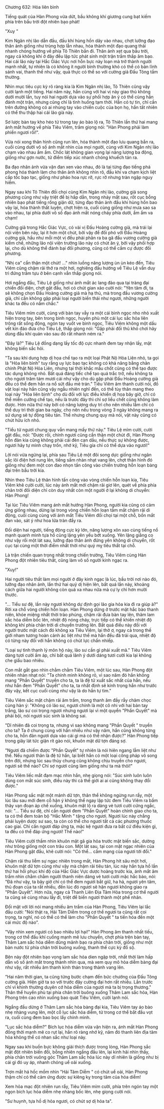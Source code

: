 




Chương 632: Hỏa liên bình


Tiếng quát của Hàn Phong vừa dứt, bầu không khí giương cung bạt kiếm phía trên bầu trời đột nhiên bạo phát!

"Xuy "

Kim Ngân nhị lão dẫn đầu, đấu khí hùng hồn dây vào nhau, chợt lưỡng đạo thân ảnh giống như trùng hợp lẫn nhau, hóa thành một đạo quang thải nhanh chóng hướng về phía Tô Thiên bắn đi. Thân ảnh xẹt qua bầu trời, ngay cả không khí ở đây đều lập tức phát sinh một trận trầm thấp âm bạo. Hai cái lão này tại Hắc Giác Vực nơi hỗn bực này loạn mà trở thành người mạnh nhất, tự nhiên là có không ít người bình thường khó có thể có bản lĩnh sánh vai, thanh thế như vậy, quả thực có thể so với cường giả Đấu Tông tầm thường.

Nhìn mục tiêu cực kỳ rõ ràng kia là Kim Ngân nhị lão, Tô Thiên cũng vậy cười lạnh một tiếng. Hai năm này, hắn cùng với hai vị này giao thủ không dưới mười lần, tuy nói hai người dựa vào sự phối hợp ăn ý có thể cùng hắn đánh một trận, nhưng cũng chỉ là tình huống tạm thời. Hắn có tự tin, chỉ cần trên đường không có ai nhúng tay vào chiến cuộc của bọn họ, hắn tất nhiên có thể thu thập hai cái lão già này.

Sơ lược bàn tay kho héo từ trong tay áo bào lộ ra, Tô Thiên lần thứ hai mang ánh mắt hướng về phía Tiêu Viêm, trầm giọng nói: "Hàn Phong phải làm phiền ngươi rồi!".

Vừa nói xong thân hình cũng run lên, hóa thành một đạo lưu quang bắn ra, cuối cùng dưới vô số ánh mắt nhìn của mọi người, cùng với Kim Ngân nhị lão chạm vào nhau ầm ầm. Chốc lát không gian vọng lại năng lượng ba động, giống như gợn nước, từ điểm tiếp xúc nhanh chóng khuếch tán ra.

Ba đạo nhân ảnh vừa vặn đan xen vào nhau, đó là tại từng đạo tiếng phá phong hóa thành làm cho thân ảnh không nhìn rõ, đấu khí va chạm kịch liệt cấp tốc bạo tạc, giống như pháo hoa rực rỡ, rực rỡ nhưng tràn ngập nguy hiểm.

Ngay sau khi Tô Thiên đối chọi cùng Kim Ngân nhị lão, cường giả song phương cũng như vậy triệt để bị hấp dẫn, trong nháy mắt sau, rốt cục bỗng nhiên bạo phát tiếng rống giận dữ, từng đạo thân ảnh đấu khí hùng hồn bao vây lại, hóa thành thất luyện, chợt hiện ra, cuối cùng giống như mưa sao sa vào nhau, tại phía dưới vô số đạo ánh mắt nóng cháy phía dưới, ầm ầm va chạm!

Cường giả trong Hắc Giác Vực, có vài vị Đấu Hoàng cường giả, mà trái lại nội viện bên này, lại ít hơn một chút, bởi vậy để đối phó với Đấu Hoàng cường giả, hầu như mỗi một vị đều phải phân ra ba gã đấu vương cường giả kiềm chế, những lão nội viện trưởng lão này có chút ăn ý, bởi vậy phối hợp lại, cho dù không thể đánh bại đối phương, cũng có thể cầm cự được đối phương.

"Nhị ca" cẩn thận một chút! …" nhìn luồng năng lượng ùn ùn kéo đến, Tiêu Viêm cũng chậm rãi thở ra một hơi, nghiêng đầu hướng về Tiêu Lệ vẫn duy trì đứng trầm tựu ở bên cạnh vẫn thấp giọng nói.

Hơi ngẩng đầu, Tiêu Lệ giống như ánh mắt ác lang đảo qua tại tràng đại chiến đối diện, chợt gật đầu, hơi có chút gian xảo cười nói: "Yên tâm đi, ta sẽ không chọn Đấu Hoàng cường giả mà hạ thủ, mà trong đấu vương cường giả, chỉ cần không gặp phải loại người biến thái như ngươi, những người khác ta đều có nắm chắc."

Tiêu Viêm mỉm cười, cùng với bàn tay vẫy ra một cái bình ngọc nho nhỏ xuất hiện trong tay, bên trong bình ngọc, huyền phù một cái lục sắc hỏa liên trông rất sống động, ngón tay vuốt ve bình ngọc, Tiêu Viêm không một dấu vết kín đáo đưa cho Tiêu Lệ, thấp giọng nói: "Gặp phải đối thủ khó chơi hãy dùng đấu khí quán vào sau đó rất nhanh ném ra."

"Đây là?" Tiêu Lệ đồng dạng lấy tốc độ cực nhanh đem tay nhận lấy, mặt không biến sắc hỏi.

"Ta sau khi dung hợp dị họa chế tạo ra một loại Phật Nộ Hỏa Liên nhỏ, ta gọi là "Hỏa liên bình" tuy rằng uy lực bạo tạc không có khả năng bằng chân chính Phật Nộ Hỏa Liên, nhưng tại thời khắc mấu chốt cũng có thể tạo được tác dụng không nhỏ. Bất quá đáng tiếc chế tạo quá trắc trở, nếu không ta cho ngươi trăm tám mươi cái như vậy cho dù gặp phải Đấu Hoàng cường giả đều có thể đem hắn ra nổ sứt đầu mẻ trán." Tiêu Viêm âm thanh cười nói, đồ vật loại này hắn cũng vậy ngẫu nhiên nghĩ đến, có thể tùy thân mang theo loại này "Hỏa liên bình" cho dù đối với lực điều khiển dị họa bây giờ, chỉ có thể miễn cưỡng chế tạo, nếu là trước đây thì chỉ sợ liều chết cũng không làm được. Hơn nữa thứ này bởi có năng lượng duy trì cho nên nhiều lắm chỉ có thể duy trì thời gian ba ngày, cho nên nếu trong vòng 3 ngày không mang ra sử dụng sẽ tự động tiêu tán. Thế nhưng chung quy mà nói, vật này cũng có chút hữu ích nhỏ.

"Tiểu tử ngươi chung quy vẫn mang mấy thứ này." Tiêu Lệ mỉm cười, cười gật đầu, nói: "Được rồi, chính ngươi cũng cẩn thận một chút đi, Hàn Phong hỗn đản kia cũng không phải cái đèn cạn dầu, nếu thực sự không được, ngươi hãy tự mình chạy trốn, nhớ kỹ, Tiêu gia chỉ có thể dựa vào ngươi!"

Lời nói vừa ngừng lại, phía sau Tiêu Lệ một đôi song dực giống như ngân sắc lôi điện hơi rung lên, tiếng sấm nhàn nhạt vang lên, chợt thân hình đó giống như đem một con đao nhọn tấn công vào chiến trường hỗn loạn bàng đại trên bầu trời kia.

Nhìn theo Tiêu Lệ thân hình tấn công vào vòng chiến hỗn loạn kia, Tiêu Viêm khẽ cười cười, lúc này ánh mắt mới chậm rãi giơ lên, quét về phía phía chân trời đối diện chỉ còn duy nhất còn một người ở lại không di chuyển: Hàn Phong!

Tại lúc Tiêu Viêm mang ánh mắt hướng Hàn Phong, người kia cũng có cảm ứng giống nhau, dừng lại trong vòng chiến hỗn loạn tầm mắt chậm rãi di động, cuối cùng cùng với ánh mắt Tiêu Viêm đối chọi tại một chỗ, bốn mắt đan vào, sát ý như hoa lửa tràn đầy ra.

Đối diện hai người, tiếng động cực kỳ lớn, năng lượng xôn xao cùng tiếng nổ mạnh quanh mình tựa hồ cũng lặng yên yếu bớt xuống. Yên lặng giằng co như vậy rồi một lát sau, lưỡng đạo thân ảnh đứng yên không di chuyển, rốt cục tại cùng một thời điểm nhất thời như quỷ mỵ tiêu thất tại chỗ.

Là trận chiến quan trọng nhất trong chiến trường, Tiêu Viêm cùng Hàn Phong đột nhiên tiêu thất, cũng làm vô số người kinh ngạc ra.

"Xuy!"

Hai người tiêu thất làm mọi người ở đây kinh ngạc là lúc, bầu trời nơi nào đó, lưỡng đạo nhân ảnh, lần thứ hai quỷ dị hiện lên, bất quá lần này, khoảng cách giữa hai người không còn quá xa nhau nữa mà cự ly chỉ hơn mười thước.

"... Tiểu sư đệ, lần này ngươi không dự định gọi lão gia hỏa kia đi ra giúp à?" Rời xa chỗ vòng chiến hỗn loạn. Hàn Phong dừng ở trước mặt hắc bào thanh niên, khóe miệng nhất thời trào phúng, chậm rãi đưa bàn tay lên, thâm lam sắc hỏa diễm bốc lên, nhiệt độ nóng cháy, trực tiếp có thể khiến nhiệt độ không khí phía chân trời di chuyển trướng lên. Bất quá điều này đối với người trước mặt cách đó không xa Tiêu Viêm, lại thờ ơ, ngay cả trong thế giới nham tương hoàn cảnh ác liệt như thế mà hắn đều đã trải qua, nhiệt độ có từng này đối với hắn không có chút lực chấn nhiếp.

"Loại sự tình thanh lý môn hộ này, lão sư cần gì phải xuất mã." Tiêu Viêm dáng tươi cười ấm áp, chỉ bất quá lãnh ý dưới dáng tươi cười kia lại không che giấu bao nhiêu.

Con mắt gắt gao nhìn chằm chằm Tiêu Viêm, một lúc sau, Hàn Phong đột nhiên nhàn nhạt nói: "Ta chính mình không rõ, vì sao năm đó hắn không mang "Phần Quyết" truyền cho ta, ta là đệ tử xuất sắc nhất của hắn, nếu như hắn đem "Phần Quyết" cho ta, ta nhất định sẽ kính trọng hắn như trước đây vậy, kết cục cuối cùng như vậy là do hắn tự tìm."

Tiêu Viêm sắc mặt chậm rãi âm trầm, trong thanh âm đầy rẫy châm chọc cùng hàn ý: "Không có lão sư, ngươi chính là một cô nhi với hai bàn tay trắng, lão sư coi trọng ngươi nhưng ngươi lại vì một quyển "Phần Quyết" mà phải bội, nói ngươi súc sinh là không sai.

"Dĩ nhiên đã coi trọng ta, nhưng vì sao không mang "Phần Quyết " truyền cho ta? Ta ở chung cùng với hắn nhiều như vậy năm, hắn cũng không từng cho ta, hỗn đản ngươi dựa vào cái gì mà có thể nhận được?" Hàn Phong tiếp trong giây lát tức giận rít gào nói, khuôn mặt dữ tợn đáng sợ.

"Ngươi đã chiếm được "Phần Quyết" tự nhiên là nói hiên ngang lẫm liệt như thế. Nếu ngươi thân là đệ tử hắn, lại biết hắn có một loại công pháp vô song trên đời, nhưng lúc sau thủy chung cũng không chịu truyền cho ngươi, ngươi sẽ thế nào? Chỉ sợ ngươi cũng làm giống như ta mà thôi!"

Tiêu Viêm liếc mắt đạm mạc nhìn hắn, nhẹ giọng nói: "Súc sinh luôn luôn dùng con mắt súc sinh, điều này thì cả thế giới ai ai cũng không thay đổi được."

Hàn Phong sắc mặt một mảnh dữ tợn, thân thể không ngừng run rẩy, một lúc lâu sau mới đem cỗ hận ý không thể ngay lập tức đem Tiêu Viêm ra bầm thây vạn đoạn áp chế xuống, khuôn mặt lộ ra dáng vẻ tươi cười cứng ngắc, nói: "... Tiểu sư đệ, chỉ cần ngươi đem "Phần Quyết" hoàn chỉnh giao cho ta, ta có thể đem toàn bộ "Hắc Minh " tặng cho ngươi. Ngươi lúc này chẳng phải luyện dược sư sao, ta còn có thể cho ngươi tất cả các phương thuốc cao giai. Chỉ cần ngươi đáp ứng ta, mặc kệ ngươi đưa ra bất cứ điều kiện gì, ta đều có thể đáp ứng ngươi! Thế nào!"

Tiêu Viêm cười thầm nhìn khuôn mặt gã gia hỏa trước mặt biến sắc, dường như trông giống một con trâu con. Một lát sau, tại con mặt ngạc nhiên của Hàn Phong gật đầu, khẽ cười nói: "Có thể… cầm mạng của ngươi tới đổi."

Chậm rãi thu liễm sự ngạc nhiên trong mắt, Hàn Phong hít sâu một hơi, khuôn mặt dữ tợn cũng như vậy mà chậm rãi tiêu tán, lúc này hắn tựa hồ lần thứ hai hồi phục khí độ của Hắc Giác Vực dược hoàng trước kia, ánh mắt âm trầm nhìn chằm chằm người thanh niên dáng vẻ tươi cười mặc hắc bào, nói: "Đã như vậy, ta bây giờ chỉ có thể đem ngươi bắt giữ, ha hả, ngươi yên tâm, thủ đoạn của ta rất nhiều, đến lúc đó ngươi sẽ hận ngươi không giao ra "Phần Quyết". Hơn nữa, ngay cả Thanh Liên Địa Tâm Hỏa trong cơ thể người ta cũng sẽ cùng nhau lấy đi, triệt để biến ngươi thành một phế nhân.

Đối mặt với lời nói mang nhiều âm trầm của Hàn Phong, Tiêu Viêm lại lắc đầu cười: "Nói thật ra, Hải Tâm Diễm trong cơ thể ngươi ta cũng rất coi trọng, ta nghĩ, nó có thể có thể làm cho "Phần Quyết " ta tiến hóa đến một cái mức độ nào".

"Vậy nhìn xem ngươi có bao nhiêu lợi hại!" Hàn Phong âm thanh nhất tiếu, trong cơ thể đấu khí cuồng mạnh mẽ lưu chuyển, chợt phía trên bàn tay, Thâm Lam sắc hỏa diễm dũng mãnh bạo ra phía chân trời, giống như một bàn nước từ phía chân trời buông xuống, thanh thế cực kỳ đồ sộ.

Bên này đột nhiên bạo vọng lam sắc hỏa dien ngập trời, nhất thời làm hấp dẫn vô số ánh mắt trong thành nhìn qua, mà xem quy mô hỏa diễm bàng đại như vậy, rất nhiều âm thanh kinh thán trong thành vang lên.

"Hai năm thời gian, ta cũng từng bước chạm đến bức chướng của Đấu Tông cường giả. Hiện giờ ta so với trước đây cường đại hơn rất nhiều. Lần trước chỉ vì khinh thường duyên cớ hỏa diễm của ngươi mà ta bị trọng thương." Thân thể huyền phù tại phía chân trời buông xuống Thâm Lam sắc hỏa, Hàn Phong trên cao nhìn xuống bao quát Tiêu Viêm, cười lạnh nói.

Ngẩng đầu dừng ở Thâm Lam sắc hỏa bàng đại kia, Tiêu Viêm tay áo bào nhẹ nhàng vung lên, một cỗ lục sắc hỏa diễm, từ trong cơ thể bắt đầu vọt ra, cuối cùng đem bao bọc lấy chính mình.

"Lục sắc hỏa diễm?" Bích lục hỏa diễm vừa vặn hiện ra, ánh mắt Hàn Phong đồng thời mạnh mẽ co rụt lại, hắn rõ ràng nhớ kỹ, năm đó thanh liên địa tâm hỏa không thể có nhan sắc như loại này.

Ngay sau khi buồn bực không giải thích được trong lòng, Hàn Phong sắc mặt đột nhiên biến đổi, bỗng nhiên ngẩng đầu lên, lại kinh hãi nhìn thấy, phía chân trời vuông góc Thâm Lam sắc hỏa lúc này dĩ nhiên là giống như bị cái gì đó uy áp, nhanh chóng uể oải xuống.

Trợn mắt há hốc mồm nhìn "Hải Tâm Diễm " có chút uể oải, Hàn Phong thậm chí có thể cảm ứng được sự kiêng kỵ trong tâm của hỏa diễm!

Xem hỏa mạc đột nhiên run rẩy, Tiêu Viêm mỉm cười, phía trên ngón tay một ngọn bích lục hỏa diễm nhẹ nhàng bốc lên, nhẹ giọng cười nói.

"Sư huynh, tựa hồ dị hỏa ngươi, có chút sợ dị hỏa ta".




